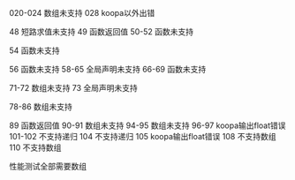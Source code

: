 <!-- 001-005 全局声明未支持 -->
<!-- 006 if break riscv出错 -->
<!-- 010 全局声明未支持
012 全局声明未支持
015 全局声明未支持 -->
020-024 数组未支持
028  koopa以外出错
<!-- 028全局声明未支持， -->
<!-- 029 else后没分块 -->
<!-- 32-34 函数未支持 -->
<!-- 35 嵌套while出错 -->
<!-- 36-38 函数未支持 -->
<!-- 40 多行注释未支持 -->
<!-- 43 riscv出错 -->
<!-- 47 ifelse报错 -->
48 短路求值未支持
49 函数返回值
50-52 函数未支持
<!-- 53 ifelse报错 -->
54 函数未支持
<!-- 55 riscv出错 -->
56 函数未支持
58-65 全局声明未支持
66-69 函数未支持
<!-- 70 ifelse报错 -->
71-72 数组未支持
73 全局声明未支持
<!-- 74 riscv出错 -->
<!-- 75 莫名语法错误 -->
<!-- 76 riscv Segmentation fault -->
78-86 数组未支持
<!-- 88 全局声明未支持 -->
89 函数返回值
90-91 数组未支持
94-95 数组未支持
96-97 koopa输出float错误
101-102 不支持递归
104 不支持递归
105 koopa输出float错误
108 不支持数组
110 不支持数组

性能测试全部需要数组